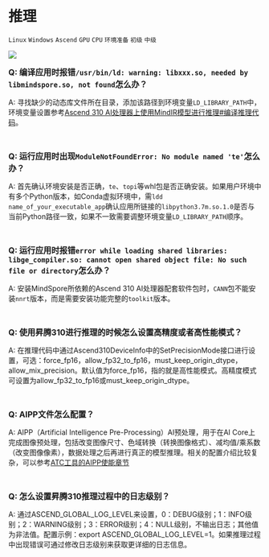 ﻿# 推理

`Linux` `Windows` `Ascend` `GPU` `CPU` `环境准备` `初级` `中级`

<a href="https://gitee.com/mindspore/docs/blob/master/docs/mindspore/faq/source_zh_cn/inference.md" target="_blank"><img src="https://gitee.com/mindspore/docs/raw/master/resource/_static/logo_source.png"></a>

<font size=3>**Q: 编译应用时报错`/usr/bin/ld: warning: libxxx.so, needed by libmindspore.so, not found`怎么办？**</font>

A: 寻找缺少的动态库文件所在目录，添加该路径到环境变量`LD_LIBRARY_PATH`中，环境变量设置参考[Ascend 310 AI处理器上使用MindIR模型进行推理#编译推理代码](https://www.mindspore.cn/docs/programming_guide/zh-CN/master/multi_platform_inference_ascend_310_mindir.html#id6)。

<br/>

<font size=3>**Q: 运行应用时出现`ModuleNotFoundError: No module named 'te'`怎么办？**</font>

A: 首先确认环境安装是否正确，`te`、`topi`等whl包是否正确安装。如果用户环境中有多个Python版本，如Conda虚拟环境中，需`ldd name_of_your_executable_app`确认应用所链接的`libpython3.7m.so.1.0`是否与当前Python路径一致，如果不一致需要调整环境变量`LD_LIBRARY_PATH`顺序。

<br/>

<font size=3>**Q: 运行应用时报错`error while loading shared libraries: libge_compiler.so: cannot open shared object file: No such file or directory`怎么办？**</font>

A: 安装MindSpore所依赖的Ascend 310 AI处理器配套软件包时，`CANN`包不能安装`nnrt`版本，而是需要安装功能完整的`toolkit`版本。

<br/>

<font size=3>**Q: 使用昇腾310进行推理的时候怎么设置高精度或者高性能模式？**</font>

A: 在推理代码中通过Ascend310DeviceInfo中的SetPrecisionMode接口进行设置，可选：force_fp16，allow_fp32_to_fp16，must_keep_origin_dtype，allow_mix_precision。默认值为force_fp16，指的就是高性能模式。高精度模式可设置为allow_fp32_to_fp16或must_keep_origin_dtype。

<br/>

<font size=3>**Q: AIPP文件怎么配置？**</font>

A: AIPP（Artificial Intelligence Pre-Processing）AI预处理，用于在AI Core上完成图像预处理，包括改变图像尺寸、色域转换（转换图像格式）、减均值/乘系数（改变图像像素），数据处理之后再进行真正的模型推理。相关的配置介绍比较复杂，可以参考[ATC工具的AIPP使能章节](https://support.huaweicloud.com/atctool-cann502alpha3infer/atlasatc_16_0015.html)

<br/>

<font size=3>**Q: 怎么设置昇腾310推理过程中的日志级别？**</font>

A: 通过ASCEND_GLOBAL_LOG_LEVEL来设置，0：DEBUG级别；1：INFO级别；2：WARNING级别；3：ERROR级别；4：NULL级别，不输出日志；其他值为非法值。配置示例：export ASCEND_GLOBAL_LOG_LEVEL=1。如果推理过程中出现错误可通过修改日志级别来获取更详细的日志信息。

